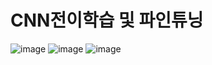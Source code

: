 # CNN전이학습 및 파인튜닝
![image](https://github.com/jieui/CNN/assets/154863031/5fbfd8b1-0e5f-40d9-b266-29d3e868d574)
![image](https://github.com/jieui/CNN/assets/154863031/770c25d9-0754-47f1-9ccd-974b419309ed)
![image](https://github.com/jieui/CNN/assets/154863031/ab4ac976-3c88-4def-a939-272a745476fa)
